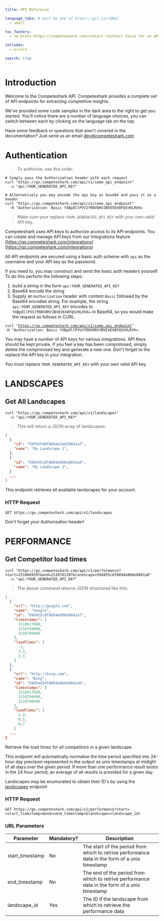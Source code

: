 ```yaml
---
title: API Reference

language_tabs: # must be one of https://git.io/vQNgJ
  - shell

toc_footers:
  - <a href='https://competeshark.com/contact'>Contact Sales for an API key</a>

includes:
  - errors

search: true
---
```


# Introduction

Welcome to the Competeshark API. Competeshark provides a complete set of API endpoints for extracting competitive insights.

We've provided some code samples in the dark area to the right to get you started. You'll notice there are a number of language choices, you can switch between each by clicking on the language tab on the top.

Have some feedback or questions that aren't covered in the documentation? Just send us an email [dev@competeshark.com](mailto:dev@competeshark.com)

# Authentication

> To authorize, use this code:

```shell
# Simply pass the Authorization header with each request
curl "https://go.competeshark.com/api/v1/some_api_endpoint"
  -u "api:YOUR_GENERATED_API_KEY"
```
```shell
# Alternatively you may encode the api key as base64 and pass it as a header
curl "https://go.competeshark.com/api/v1/some_api_endpoint"
  -H "Authorization: Basic YXBpOllPVVJfR0VORVJBVEVEX0FQSV9LRVk=
```

> Make sure your replace `YOUR_GENERATED_API_KEY` with your own valid API key.

Competeshark uses API keys to authorize access to its API endpoints. You can create and manage API keys from our Integrations feature [https://go.competeshark.com/integrations] (https://go.competeshark.com/integrations)

All API endpoints are secured using a basic auth scheme with `api` as the username and your API key as the password.

If you need to, you may construct and send the basic auth headers yourself. To do this perform the following steps:

1. build a string in the form `api:YOUR_GENERATED_API_KEY`
2. Base64 encode the string
3. Supply an `Authorization` header with content `Basic` followed by the Base64 encoded string. For example, the string `api:YOUR_GENERATED_API_KEY` encodes to `YXBpOllPVVJfR0VORVJBVEVEX0FQSV9LRVk=` in Base64, so you would make the request as follows in CURL.

<code>curl "https://go.competeshark.com/api/v1/some_api_endpoint" -H "Authorization: Basic YXBpOllPVVJfR0VORVJBVEVEX0FQSV9LRVk=</code>

You may have a number of API keys for various integrations. API Keys should be kept private, if you feel a key has been comprimised, simply delete the comprimised key and generate a new one. Don't forget to the replace the API key in your integration.

<aside class="notice">
You must replace <code>YOUR_GENERATED_API_KEY</code> with your own valid API key.
</aside>

# LANDSCAPES

## Get All Landscapes

```shell
curl "https://go.competeshark.com/api/v1/landscapes"
  -u "api:YOUR_GENERATED_API_KEY"
```

> This will return a JSON array of landscapes:

```json
[
  {
    "id": "59f925d0f8894e5a020041a7",
    "name": "My Landscape 1",
  },
  {
    "id": "59d455c8f8894e896e0041a8",
    "name": "My Landscape 2",
  }
  ...
]
```

This endpoint retrieves all available landscapes for your account.

### HTTP Request

`GET https://go.competeshark.com/api/v1/landscapes`


<aside class="success">
Don't forget your Authorization header!
</aside>

# PERFORMANCE

## Get Competitor load times

```shell
curl "https://go.competeshark.com/api/v1/performance?start=1510669397&end=1510761397&landscape=59d455c8f8894e896e0041a8"
  -u "api:YOUR_GENERATED_API_KEY"
```

> The above command returns JSON structured like this:

```json
[
  {
    "url": "http://google.com",
    "name": "Google",
    "id": "59d455c8f8894e896e0041a7",
    "timestamps": [
      1510617600,
      1510704000,
      1510790400
    ],
    "loadTimes": [
      -1,
      3.2,
      3.3
    ]
  },
  {
    "url": "http://bing.com",
    "name": "Bing",
    "id": "59d5ed3df8894e866e0041ab",
    "timestamps": [
      1510617600,
      1510704000,
      1510790400
    ],
    "loadTimes": [
      1.2,
      0.5,
      0.7
    ]
  ...
]
```

Retrieve the load times for all competitors in a given landscape. 

This endpoint will automatically normalise the time period specified into 24-hour day precision represented in the output as unix timestamps at midight of all days over the given period. If more than one performance result exists in the 24 hour period, an average of all results is provided for a given day.

Landscapes may be enumurated to obtain their ID's by using the [landscapes](#landscapes) endpoint

### HTTP Request

`GET https://go.competeshark.com/api/v1/performance?start=<start_timestamp>&end=<end_timestamp>&landscape=<landscape_id>`

### URL Parameters

Parameter | Mandatory? | Description
--------- | ----------- | -----------
start_timestamp | No | The start of the period from which to retrive performance data in the form of a unix timestamp
end_timestamp | No | The end of the period from which to retrive performance data in the form of a unix timestamp
landscape_id | Yes | The ID if the landscape from which to retrieve the performance data


